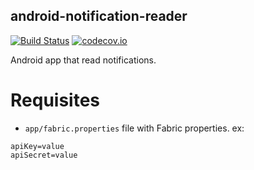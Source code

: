 android-notification-reader
------------------------------

[![Build Status](https://travis-ci.org/MakinGiants/android-notification-reader.svg?branch=develop)](https://travis-ci.org/MakinGiants/android-notification-reader)
[![codecov.io](https://codecov.io/github/MakinGiants/android-notification-reader/coverage.svg?branch=develop)](https://codecov.io/github/MakinGiants/android-notification-reader?branch=develop)

Android app that read notifications.

# Requisites

- `app/fabric.properties` file with Fabric properties. ex:

```
apiKey=value
apiSecret=value
```